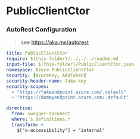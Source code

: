 # PublicClientCtor
### AutoRest Configuration
> see https://aka.ms/autorest

``` yaml
title: PublicClientCtor
require: $(this-folder)/../../../readme.md
input-file: $(this-folder)/PublicClientCtor.json
namespace: Azure.PublicClientCtor
security: [AzureKey, AADToken]
security-header-name: fake-key
security-scopes:
  - "https://fakeendpoint.azure.com/.default"
  - "https://dummyendpoint.azure.com/.default"
```

``` yaml
directive:
  from: swagger-document
  where: $.definitions.*
  transform: >
    $["x-accessibility"] = "internal"
```
